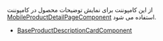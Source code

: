 <div class="dp-doc-container"">

<div class="dp-doc-tags">

<div class="mobile-version"></div>

</div>

<div class="dp-doc-body">

از این کامپوننت برای نمایش توضیحات محصول در کامپوننت
  [MobileProductDetailPageComponent](MobileProductDetailPageComponent.html#readme)
استفاده می شود.

</div>

<div class="dp-doc-links">

<div class="parent"></div>

+ [BaseProductDescriptionCardComponent](BaseProductDescriptionCardComponent.html#readme)


</div>


</div> 


